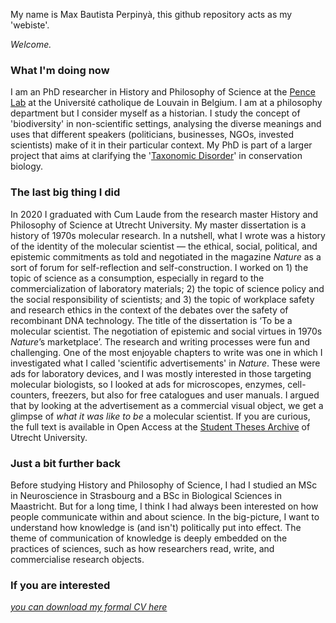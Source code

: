 My name is Max Bautista Perpinyà, this github repository acts as my 'webiste'.  
  
 _Welcome._  
 
### What I'm doing now
I am an PhD researcher in History and Philosophy of Science at the [Pence Lab](https://pencelab.be/) at the Université catholique de Louvain in Belgium. I am at a philosophy department but I consider myself as a historian. I study the concept of 'biodiversity' in non-scientific settings, analysing the diverse meanings and uses that different speakers (politicians, businesses, NGOs, invested scientists) make of it in their particular context. My PhD is part of a larger project that aims at clarifying the '[Taxonomic Disorder](https://blog.pencelab.be/2021/mapping-and-responding-to-taxonomic-disorder/)' in conservation biology.  
  
 ### The last big thing I did
In 2020 I graduated with Cum Laude from the research master History and Philosophy of Science at Utrecht University. My master dissertation is a history of 1970s molecular research. In a nutshell, what I wrote was a history of the identity of the molecular scientist — the ethical, social, political, and epistemic commitments as told and negotiated in the magazine _Nature_ as a sort of forum for self-reflection and self-construction. I worked on 1) the topic of science as a consumption, especially in regard to the commercialization of laboratory materials; 2) the topic of science policy and the social responsibility of scientists; and 3) the topic of workplace safety and research ethics in the context of the debates over the safety of recombinant DNA technology. The title of the dissertation is ‘To be a molecular scientist. The negotiation of epistemic and social virtues in 1970s _Nature_’s marketplace’. The research and writing processes were fun and challenging. One of the most enjoyable chapters to write was one in which I investigated what I called 'scientific advertisements' in _Nature_. These were ads for laboratory devices, and I was mostly interested in those targeting molecular biologists, so I looked at ads for microscopes, enzymes, cell-counters, freezers, but also for free catalogues and user manuals. I argued that by looking at the advertisement as a commercial visual object, we get a glimpse of _what it was like to be_ a molecular scientist. If you are curious, the full text is available in Open Access at the [Student Theses Archive](https://dspace.library.uu.nl/handle/1874/400784) of Utrecht University.  
  
 ### Just a bit further back
Before studying History and Philosophy of Science, I had I studied an MSc in Neuroscience in Strasbourg and a BSc in Biological Sciences in Maastricht. But for a long time, I think I had always been interested on how people communicate within and about science. In the big-picture, I want to understand how knowledge is (and isn't) politically put into effect. The theme of communication of knowledge is deeply embedded on the practices of sciences, such as how researchers read, write, and commercialise research objects.  
  
  
 ### If you are interested
_[you can download my formal CV here](https://github.com/oliviodare/CV/blob/main/BautistaPerpinya_CV.pdf)_